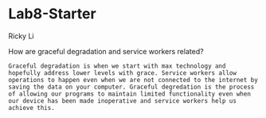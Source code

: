 # Lab8-Starter

Ricky Li

How are graceful degradation and service workers related?
    
    Graceful degradation is when we start with max technology and hopefully address lower levels with grace. Service workers allow operations to happen even when we are not connected to the internet by saving the data on your computer. Graceful degredation is the process of allowing our programs to maintain limited functionality even when our device has been made inoperative and service workers help us achieve this.
